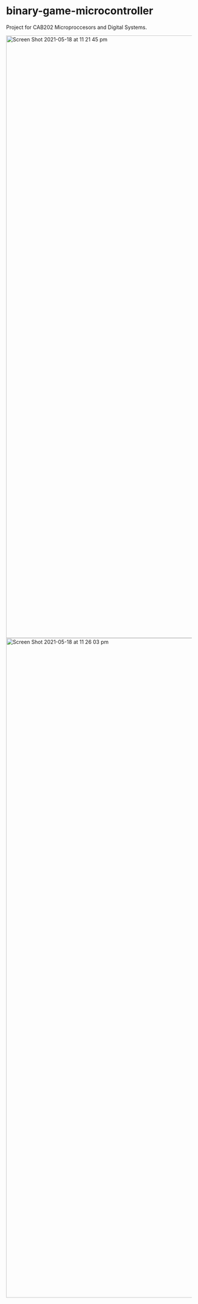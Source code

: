 # binary-game-microcontroller
Project for CAB202 Microproccesors and Digital Systems. 

<img width="1633" alt="Screen Shot 2021-05-18 at 11 21 45 pm" src="https://user-images.githubusercontent.com/47819009/118658926-327e2180-b830-11eb-986a-8e85948786fc.png">

<img width="1788" alt="Screen Shot 2021-05-18 at 11 26 03 pm" src="https://user-images.githubusercontent.com/47819009/118661267-4f1b5900-b832-11eb-9a3e-451f0aada708.png">
